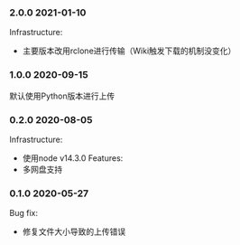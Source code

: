 ### 2.0.0 2021-01-10
Infrastructure:
* 主要版本改用rclone进行传输（Wiki触发下载的机制没变化）

### 1.0.0 2020-09-15
默认使用Python版本进行上传

### 0.2.0 2020-08-05
Infrastructure:
* 使用node v14.3.0
Features:
* 多网盘支持

### 0.1.0 2020-05-27 
Bug fix:
* 修复文件大小导致的上传错误